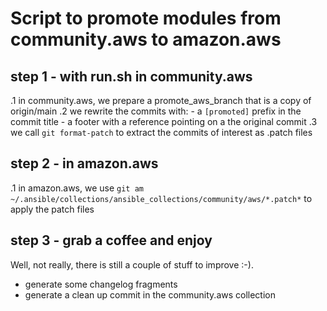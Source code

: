 # Script to promote modules from community.aws to amazon.aws


## step 1 - with run.sh in community.aws

.1 in community.aws, we prepare a promote_aws_branch that is a copy of origin/main
.2 we rewrite the commits with:
    - a `[promoted]` prefix in the commit title
    - a footer with a reference pointing on a the original commit
.3 we call `git format-patch` to extract the commits of interest as .patch files

## step 2 - in amazon.aws

.1 in amazon.aws, we use `git am ~/.ansible/collections/ansible_collections/community/aws/*.patch*` to apply the patch files

## step 3 - grab a coffee and enjoy

Well, not really, there is still a couple of stuff to improve :-).

- generate some changelog fragments
- generate a clean up commit in the community.aws collection
